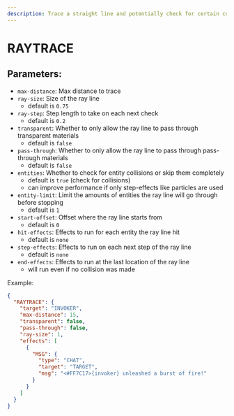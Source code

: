 ```yaml
---
description: Trace a straight line and potentially check for certain collisions
---
```


# RAYTRACE

## Parameters:

* `max-distance`: Max distance to trace
* `ray-size`: Size of the ray line
  * default is `0.75`
* `ray-step`: Step length to take on each next check
  * default is `0.2`
* `transparent`: Whether to only allow the ray line to pass through transparent materials
  * default is `false`
* `pass-through`: Whether to only allow the ray line to pass through pass-through materials
  * default is `false`
* `entities`: Whether to check for entity collisions or skip them completely
  * default is `true` (check for collisions)
  * can improve performance if only step-effects like particles are used
* `entity-limit`: Limit the amounts of entities the ray line will go through before stopping
  * default is `1`
* `start-offset`: Offset where the ray line starts from
  * default is `0`
* `hit-effects`: Effects to run for each entity the ray line hit
  * default is `none`
* `step-effects`: Effects to run on each next step of the ray line
  * default is `none`
* `end-effects`: Effects to run at the last location of the ray line
  * will run even if no collision was made

Example:

```json
{
  "RAYTRACE": {
    "target": "INVOKER",
    "max-distance": 15,
    "transparent": false,
    "pass-through": false,
    "ray-size": 1,
    "effects": [
      {
        "MSG": {
          "type": "CHAT",
          "target": "TARGET",
          "msg": "<#FF7C17>{invoker} unleashed a burst of fire!"
        }
      }
    ]
  }
}
```
